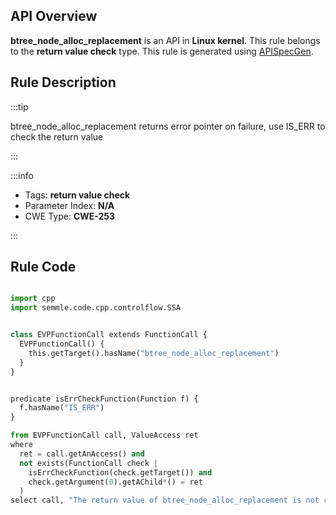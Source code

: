---
---


## API Overview
**btree_node_alloc_replacement** is an API in **Linux kernel**. This rule belongs to the **return value check** type. This rule is generated using [APISpecGen](../../tools/APISpecGen).
## Rule Description

:::tip

btree_node_alloc_replacement returns error pointer on failure, use IS_ERR to check the return value

:::

:::info

- Tags: **return value check**
- Parameter Index: **N/A**
- CWE Type: **CWE-253**

:::

## Rule Code
```python

import cpp
import semmle.code.cpp.controlflow.SSA


class EVPFunctionCall extends FunctionCall {
  EVPFunctionCall() {
    this.getTarget().hasName("btree_node_alloc_replacement")
  }
}


predicate isErrCheckFunction(Function f) {
  f.hasName("IS_ERR") 
}

from EVPFunctionCall call, ValueAccess ret
where
  ret = call.getAnAccess() and
  not exists(FunctionCall check |
    isErrCheckFunction(check.getTarget()) and
    check.getArgument(0).getAChild*() = ret
  )
select call, "The return value of btree_node_alloc_replacement is not checked with IS_ERR."
    
```